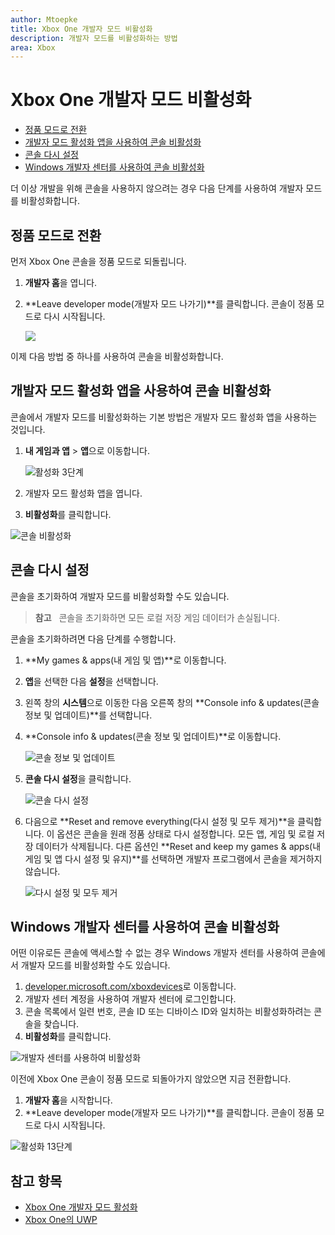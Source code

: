 ```yaml
---
author: Mtoepke
title: Xbox One 개발자 모드 비활성화
description: 개발자 모드를 비활성화하는 방법
area: Xbox
---
```


# Xbox One 개발자 모드 비활성화

* [정품 모드로 전환](#switch-to-retail-mode)
* [개발자 모드 활성화 앱을 사용하여 콘솔 비활성화](#deactivate-your-console-using-the-dev-mode-activation-app)  
* [콘솔 다시 설정](#reset-your-console)
* [Windows 개발자 센터를 사용하여 콘솔 비활성화](#deactivate-your-console-using-windows-dev-center)

더 이상 개발을 위해 콘솔을 사용하지 않으려는 경우 다음 단계를 사용하여 개발자 모드를 비활성화합니다.

## 정품 모드로 전환
먼저 Xbox One 콘솔을 정품 모드로 되돌립니다.

1. **개발자 홈**을 엽니다.
2. **Leave developer mode(개발자 모드 나가기)**를 클릭합니다.  콘솔이 정품 모드로 다시 시작됩니다.  

   ![](images/deactivation-leave-dev-mode.png)

이제 다음 방법 중 하나를 사용하여 콘솔을 비활성화합니다.

## 개발자 모드 활성화 앱을 사용하여 콘솔 비활성화

콘솔에서 개발자 모드를 비활성화하는 기본 방법은 개발자 모드 활성화 앱을 사용하는 것입니다. 

1. **내 게임과 앱** > **앱**으로 이동합니다.
  
   ![활성화 3단계](images/activation-step-3.png)    
   
2.  개발자 모드 활성화 앱을 엽니다.    
3.  **비활성화**를 클릭합니다.
  
![콘솔 비활성화](images/deactivation-app.png)

## 콘솔 다시 설정

콘솔을 초기화하여 개발자 모드를 비활성화할 수도 있습니다.  

> **참고** &nbsp;&nbsp;콘솔을 초기화하면 모든 로컬 저장 게임 데이터가 손실됩니다.

콘솔을 초기화하려면 다음 단계를 수행합니다.

1.  **My games &amp; apps(내 게임 및 앱)**로 이동합니다.  
2.  **앱**을 선택한 다음 **설정**을 선택합니다.  
3.  왼쪽 창의 **시스템**으로 이동한 다음 오른쪽 창의 **Console info &amp; updates(콘솔 정보 및 업데이트)**를 선택합니다.  
4.  **Console info &amp; updates(콘솔 정보 및 업데이트)**로 이동합니다.  
   
    ![콘솔 정보 및 업데이트](images/deactivation-console-info-updates.png)  
    
5.  **콘솔 다시 설정**을 클릭합니다.
    
    ![콘솔 다시 설정](images/deactivation-reset-console.png)
    
6.  다음으로 **Reset and remove everything(다시 설정 및 모두 제거)**을 클릭합니다. 이 옵션은 콘솔을 원래 정품 상태로 다시 설정합니다.  모든 앱, 게임 및 로컬 저장 데이터가 삭제됩니다. 다른 옵션인 **Reset and keep my games &amp; apps(내 게임 및 앱 다시 설정 및 유지)**를 선택하면 개발자 프로그램에서 콘솔을 제거하지 않습니다.  
   
    ![다시 설정 및 모두 제거](images/deactivation-reset-remove.png)

## Windows 개발자 센터를 사용하여 콘솔 비활성화

어떤 이유로든 콘솔에 액세스할 수 없는 경우 Windows 개발자 센터를 사용하여 콘솔에서 개발자 모드를 비활성화할 수도 있습니다.

1. [developer.microsoft.com/xboxdevices](https://developer.microsoft.com/xboxdevices)로 이동합니다.    
2. 개발자 센터 계정을 사용하여 개발자 센터에 로그인합니다.    
3. 콘솔 목록에서 일련 번호, 콘솔 ID 또는 디바이스 ID와 일치하는 비활성화하려는 콘솔을 찾습니다.  
4. **비활성화**를 클릭합니다.  
  
![개발자 센터를 사용하여 비활성화](images/deactivation-devcenter.png)

이전에 Xbox One 콘솔이 정품 모드로 되돌아가지 않았으면 지금 전환합니다.

1. **개발자 홈**을 시작합니다.
2. **Leave developer mode(개발자 모드 나가기)**를 클릭합니다.  콘솔이 정품 모드로 다시 시작됩니다.

![활성화 13단계](images/deactivation-leave-dev-mode.png)

## 참고 항목
- [Xbox One 개발자 모드 활성화](devkit-activation.md)
- [Xbox One의 UWP](index.md)


<!--HONumber=May16_HO2-->


